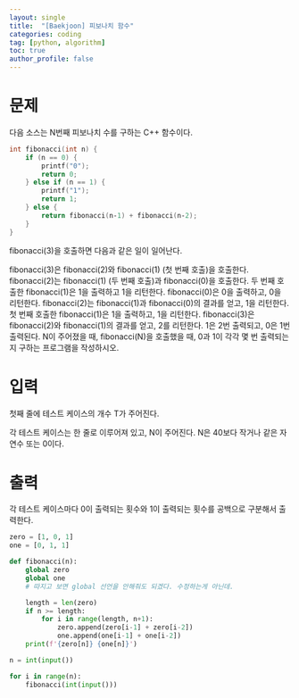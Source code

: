 ```yaml
---
layout: single
title:  "[Baekjoon] 피보나치 함수"
categories: coding
tag: [python, algorithm]
toc: true
author_profile: false
---
```



# 문제
다음 소스는 N번째 피보나치 수를 구하는 C++ 함수이다.

```C++
int fibonacci(int n) {
    if (n == 0) {
        printf("0");
        return 0;
    } else if (n == 1) {
        printf("1");
        return 1;
    } else {
        return fibonacci(n‐1) + fibonacci(n‐2);
    }
}
```
fibonacci(3)을 호출하면 다음과 같은 일이 일어난다.

fibonacci(3)은 fibonacci(2)와 fibonacci(1) (첫 번째 호출)을 호출한다.
fibonacci(2)는 fibonacci(1) (두 번째 호출)과 fibonacci(0)을 호출한다.
두 번째 호출한 fibonacci(1)은 1을 출력하고 1을 리턴한다.
fibonacci(0)은 0을 출력하고, 0을 리턴한다.
fibonacci(2)는 fibonacci(1)과 fibonacci(0)의 결과를 얻고, 1을 리턴한다.
첫 번째 호출한 fibonacci(1)은 1을 출력하고, 1을 리턴한다.
fibonacci(3)은 fibonacci(2)와 fibonacci(1)의 결과를 얻고, 2를 리턴한다.
1은 2번 출력되고, 0은 1번 출력된다. N이 주어졌을 때, fibonacci(N)을 호출했을 때, 0과 1이 각각 몇 번 출력되는지 구하는 프로그램을 작성하시오.

# 입력
첫째 줄에 테스트 케이스의 개수 T가 주어진다.

각 테스트 케이스는 한 줄로 이루어져 있고, N이 주어진다. N은 40보다 작거나 같은 자연수 또는 0이다.

# 출력
각 테스트 케이스마다 0이 출력되는 횟수와 1이 출력되는 횟수를 공백으로 구분해서 출력한다.






```python
zero = [1, 0, 1]
one = [0, 1, 1]

def fibonacci(n):
    global zero
    global one
    # 따지고 보면 global 선언을 안해줘도 되겠다. 수정하는게 아닌데.

    length = len(zero)
    if n >= length:
        for i in range(length, n+1):
            zero.append(zero[i-1] + zero[i-2])
            one.append(one[i-1] + one[i-2])
    print(f'{zero[n]} {one[n]}')

n = int(input())

for i in range(n):
    fibonacci(int(input()))
```